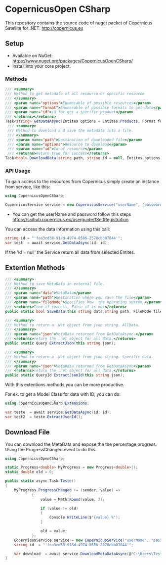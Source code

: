 # CopernicusOpen CSharp

This repository contains the source code of nuget packet of Copernicus Satellite for .NET.
<http://copernicus.eu>

## Setup

- Available on NuGet: <https://www.nuget.org/packages/CopernicusOpenCSharp/>
- Install into your core project.

### Methods

```csharp
/// <summary>
/// Method to get metadata of all resource or specific resource
/// </summary>
/// <param name="options">Enumerable of possible resources</param>
/// <param name="format">Enumerable of possible formats to get data</param>
/// <param name="id">id for get a specific product</param>
/// <returns></returns>
Task<string> GetDataAsync(Entites options = Entites.Products, Format format = Format.json, string id = null);
 /// <summary>
 /// Method to download and save the metadata into a file.
 /// </summary>
 /// <param name="path">Destination of downloaded file</param>
 /// <param name="options">Resource to download</param>
 /// <param name="id">Id of resource</param>
 /// <returns>Return true for success</returns>
Task<bool> DownloadData(string path, string id = null, Entites options = Entites.Products);
```

### API Usage

To gain access to the resources from Copernicus simply create an instance from service, like this:

```csharp
using CopernicusOpenCSharp;

CopernicusService service = new CopernicusService("userName", "password");
```

- You can get the userName and password follow this steps <https://scihub.copernicus.eu/userguide/1SelfRegistration>

You can access the data information using this call:

```csharp
string id = "'fea3cd38-918d-4974-8586-2578cbb07844'";
var test  = await service.GetDataAsync(id: id);
```

If the 'id = null' the Service return all data from selected Entites.

## Extention Methods

```csharp
/// <summary>
/// Method to save MetaData in external file.
/// </summary>
/// <param name="data">MetaData</param>
/// <param name="path">Destination where you save the file</param>
/// <param name="fileMode">Specifies how  the operating system </param>
/// <returns>True if success, False if is not</returns>
public static bool SaveData(this string data,string path, FileMode fileMode = FileMode.Create);

/// <summary>
/// Method to return a .Net object from json string. AllData.
/// </summary>
/// <param name="json">MetaData returned from GetDataAsync.</param>
/// <returns>return the .net object for all data.</returns>
public static Query ExtractJson(this string json);

/// <summary>
/// Method to return a .Net object from json string. Specific data.
/// </summary>
/// <param name="json">MetaData returned from GetDataAsync</param>
/// <returns>return the .net object for all data.</returns>
public static QueryId ExtractJsonId(this string json);
```

With this extentions methods you can be more productive.

For ex. to get a Model Class for data with ID, you can do:

```csharp
using CopernicusOpenCSharp.Extensions;

var teste  = await service.GetDataAsync(id: id);
var test2  = teste.ExtractJsonId();
```

## Download File

You can download the MetaData and expose the the percentage progress. Using the ProgressChanged event to do this.

```csharp
using CopernicusOpenCSharp;

static Progress<double> MyProgress = new Progress<double>();
static double old = 0;

public static async Task Teste()
{
    MyProgress.ProgressChanged += (sender, value) =>
            {
                value = Math.Round(value, 2);

                if (value != old)
                {
                    Console.WriteLine($"{value} %");
                }

                old = value;
            };
    CopernicusService service = new CopernicusService("userName", "password");
    string id  = "'fea3cd38-918d-4974-8586-2578cbb07844'";

    var download  = await service.DownloadMetaDataAsync(@"C:\Users\Teste\Desktop\", MyProgress, id: id);
}
```